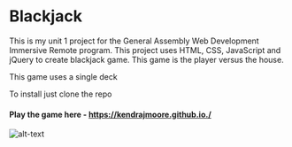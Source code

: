 # Blackjack

This is my unit 1 project for the General Assembly Web Development Immersive Remote program. This project uses HTML, CSS, JavaScript and jQuery to create blackjack game. This game is the player versus the house.

This game uses a single deck

To install just clone the repo

#### Play the game here - https://kendrajmoore.github.io./

![alt-text](https://imgflip.com/gif/2cn4jo)
